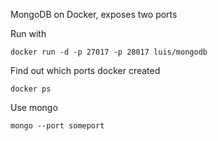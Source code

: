 MongoDB on Docker, exposes two ports

Run with
	
	docker run -d -p 27017 -p 28017 luis/mongodb

Find out which ports docker created
	
	docker ps

Use mongo
	
	mongo --port someport
